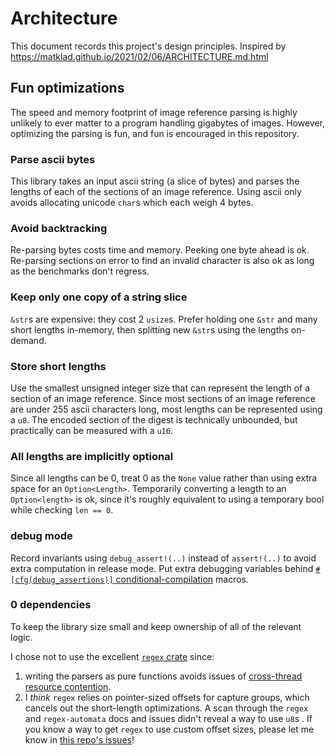 # Architecture

This document records this project's design principles.
Inspired by https://matklad.github.io/2021/02/06/ARCHITECTURE.md.html

## Fun optimizations

The speed and memory footprint of image reference parsing is highly unlikely to ever matter to a program handling gigabytes of images.
However, optimizing the parsing is fun, and fun is encouraged in this repository.

### Parse ascii bytes

This library takes an input ascii string (a slice of bytes) and parses the lengths of each of the sections of an image reference.
Using ascii only avoids allocating unicode `char`s which each weigh 4 bytes.

<!-- I learned this optimization from the `regex` crate! -->

### Avoid backtracking

Re-parsing bytes costs time and memory.
Peeking one byte ahead is ok.
Re-parsing sections on error to find an invalid character is also ok as long as the benchmarks don't regress.

### Keep only one copy of a string slice

`&str`s are expensive: they cost 2 `usize`s.
Prefer holding one `&str` and many short lengths in-memory, then splitting new `&str`s using the lengths on-demand.

### Store short lengths

Use the smallest unsigned integer size that can represent the length of a section of an image reference.
Since most sections of an image reference are under 255 ascii characters long, most lengths can be represented using a `u8`.
The encoded section of the digest is technically unbounded, but practically can be measured with a `u16`.

### All lengths are implicitly optional

Since all lengths can be 0, treat 0 as the `None` value rather than using extra space for an `Option<Length>`.
Temporarily converting a length to an `Option<length>` is ok, since it's roughly equivalent to using a temporary bool while checking `len == 0`.

<!-- I'm not 100% on the Option<L>/bool equivalence, but I do know it's cheap -->

### debug mode

Record invariants using `debug_assert!(..)` instead of `assert!(..)` to avoid extra computation in release mode.
Put extra debugging variables behind [`#[cfg(debug_assertions)]` conditional-compilation](https://doc.rust-lang.org/reference/conditional-compilation.html#debug_assertions) macros.

### 0 dependencies

To keep the library size small and keep ownership of all of the relevant logic.

I chose not to use the excellent [`regex` crate](https://github.com/rust-lang/regex) since:

1. writing the parsers as pure functions avoids issues of [cross-thread resource contention](https://docs.rs/regex/latest/regex/#sharing-a-regex-across-threads-can-result-in-contention).
1. I _think_ `regex` relies on pointer-sized offsets for capture groups, which cancels out the short-length optimizations. A scan through the `regex` and `regex-automata` docs and issues didn't reveal a way to use `u8`s .
   If you know a way to get `regex` to use custom offset sizes, please let me know in [this repo's issues](https://github.com/SKalt/container_image_dist_ref/issues)!
